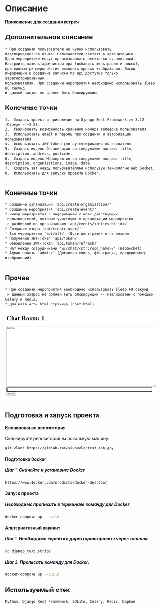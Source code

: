 # Описание
__Приложение для создания встреч__
## Дополнительное описание
```
* При создании пользователя не нужно использовать 
подтверждение по почте. Пользователи состоят в организациях. 
Одно мероприятие могут организовывать несколько организаций. 
Настроить панель администратора (добавить фильтрацию и поиск),
при просмотре мероприятия выводить превью изображения. Вывод 
информации и создание записей по api доступно только зарегистрированным
пользователям. При создании мероприятия необходимо использовать sleep 60 секунд 
и данный запрос не должен быть блокирующим.

```
## Конечные точки
```
1.	Создать проект и приложение на Django Rest Framework >= 3.12 (Django > =3.2).
2.	Реализовать возможность хранения номера телефона пользователя.
3.	Использовать email и пароль при создании и авторизации пользователя.
4.	Использовать JWT Token для аутентификации пользователя.
5.	Создать модель Организации со следующими полями: title, description, address, postcode.
6.	Создать модель Мероприятия со следующими полями: title, description, organizations, image, date.
7.	Создать чат между пользователями использую технологию Web Socket.
8.	Использовать для запуска проекта Docker.
 
```
## Конечные точки
```
* Создание организации 'api/create-organization/'
* Создание мероприятия 'api/create-event/'
* Вывод мероприятия с информацией о всех действующих
 пользователей, которые участвуют в организации мероприятия
 с разбивкой по организациям 'api/events/<int:event_id>/'
* Создание юзера 'api/create-user/'
* Все мероприятия 'api/all/' (Есть фильтрация и пагинация)
* Получение JWT-Token 'api/token/'
* Обновление JWT-Token 'api/token/refresh/'
* Чат между сотрудниками 'ws/chat/<str:room_name>/' (WebSocket)
* Админ панель 'admin/' (Добавлен поиск, фильтрация, предпросмотр изображений)
 
```
## Прочее
```
* При создании мероприятия необходимо использовать sleep 60 секунд 
 и данный запрос не должен быть блокирующим -- Реализовано с помощью Celery и Redis.
* Для чата есть html страница (chat.html)
```
![alt text](other/chat.jpg)
## Подготовка и запуск проекта
#### Клонирование репозитория
Склонируйте репозиторий на локальную машину:
```bash
git clone https://github.com/sixscale/test_spb_gby
```
#### Подготовка Docker
##### Шаг 1. Скачайте и установите Docker
```
https://www.docker.com/products/docker-desktop/
```
#### Запуск проекта
##### Необходимо прописать в терминале команду для Docker:
```bash
docker-compose up --build
```
#### Альтернативный вариант
##### Шаг 1. Необходимо перейти в директорию проекта через консоль:
```bash
cd django_test_stripe
```
##### Шаг 2. Прописать команду для Docker:
```bash
docker-compose up --build
```
## Используемый стек
```
Python, Django Rest Framework, SQLite, Celery, Redis, Daphne
```
